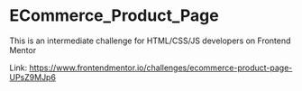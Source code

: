 # ECommerce_Product_Page
This is an intermediate challenge for HTML/CSS/JS developers on Frontend Mentor

Link: https://www.frontendmentor.io/challenges/ecommerce-product-page-UPsZ9MJp6

